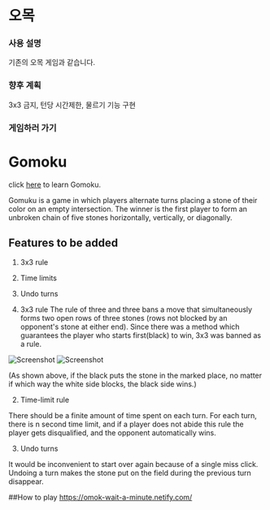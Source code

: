 # 오목

### 사용 설명

기존의 오목 게임과 같습니다.

### 향후 계획

3x3 금지, 턴당 시간제한, 물르기 기능 구현
<br/>

### 게임하러 가기
# Gomoku

click [here](https://en.wikipedia.org/wiki/Gomoku) to learn  Gomoku.

Gomuku is a game in which players alternate turns placing a stone of their color on an empty intersection. The winner is the first player to form an unbroken chain of five stones horizontally, vertically, or diagonally.

## Features to be added

1) 3x3 rule
2) Time limits
3) Undo turns

 
1) 3x3 rule
The rule of three and three bans a move that simultaneously forms two open rows of three stones (rows not blocked by an opponent's stone at either end).
Since there was a method which guarantees the player who starts first(black) to win, 3x3 was banned as a rule.

![Screenshot](https://user-images.githubusercontent.com/50646019/68020292-642ca780-fce1-11e9-9c95-c1e246f26aa3.png)
![Screenshot](https://user-images.githubusercontent.com/50646019/68020298-67c02e80-fce1-11e9-9b4d-125b8cf22d8a.png) 

(As shown above, if the black puts the stone in the marked place, no matter if  which way the white side blocks, the black side wins.)



2) Time-limit rule

There should be a finite amount of time spent on each turn.
For each turn, there is n second time limit, and if a player does not abide this rule the player gets disqualified, and the opponent automatically wins.



3) Undo turns

It would be inconvenient to start over again because of a single miss click.
Undoing a turn makes the stone put on the field during the previous turn disappear.



##How to play
https://omok-wait-a-minute.netify.com/

